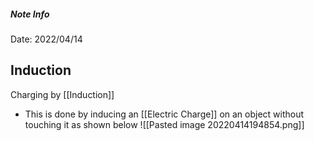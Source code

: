 ##### Note Info
Date: 2022/04/14
## Induction
Charging by [[Induction]]
- This is done by inducing an [[Electric Charge]] on an object without touching it as shown below
![[Pasted image 20220414194854.png]]

